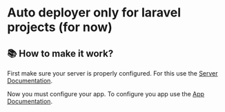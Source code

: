 # Auto deployer only for laravel projects (for now)

## 📚 How to make it work?

First make sure your server is properly configured. For this use the [Server Documentation](server/Readme.md).

Now you must configure your app. To configure you app use the [App Documentation](app/Readme.md).